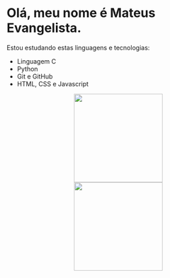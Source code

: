 # Olá, meu nome é Mateus Evangelista.
Estou estudando estas linguagens e tecnologias:
- Linguagem C
- Python
- Git e GitHub
- HTML, CSS e Javascript
<div align="center">
  <a href="https://github.com/matEvangelista">
  <div align-items="center" justify-content="center">
    <img height="200em" src="https://github-readme-stats.vercel.app/api?username=matEvangelista&theme=tokyonight"><br>
    <img height="200em" src="https://github-readme-stats.vercel.app/api/top-langs/?username=matEvangelista&layout=compact&theme=tokyonight">
  </div>
</div>
<div style="display: inline_block"><br>
